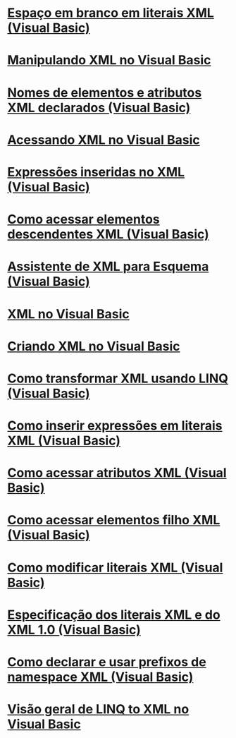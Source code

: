 # [Espaço em branco em literais XML (Visual Basic)](white-space-in-xml-literals.md)
# [Manipulando XML no Visual Basic](manipulating-xml.md)
# [Nomes de elementos e atributos XML declarados (Visual Basic)](names-of-declared-xml-elements-and-attributes.md)
# [Acessando XML no Visual Basic](accessing-xml.md)
# [Expressões inseridas no XML (Visual Basic)](embedded-expressions-in-xml.md)
# [Como acessar elementos descendentes XML (Visual Basic)](how-to-access-xml-descendant-elements.md)
# [Assistente de XML para Esquema (Visual Basic)](xml-to-schema-wizard.md)
# [XML no Visual Basic](index.md)
# [Criando XML no Visual Basic](creating-xml.md)
# [Como transformar XML usando LINQ (Visual Basic)](how-to-transform-xml-by-using-linq.md)
# [Como inserir expressões em literais XML (Visual Basic)](how-to-embed-expressions-in-xml-literals.md)
# [Como acessar atributos XML (Visual Basic)](how-to-access-xml-attributes.md)
# [Como acessar elementos filho XML (Visual Basic)](how-to-access-xml-child-elements.md)
# [Como modificar literais XML (Visual Basic)](how-to-modify-xml-literals.md)
# [Especificação dos literais XML e do XML 1.0 (Visual Basic)](xml-literals-and-the-xml-1-0-specification.md)
# [Como declarar e usar prefixos de namespace XML (Visual Basic)](how-to-declare-and-use-xml-namespace-prefixes.md)
# [Visão geral de LINQ to XML no Visual Basic](overview-of-linq-to-xml.md)
